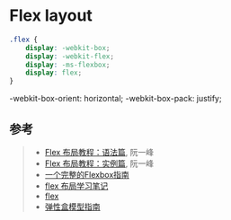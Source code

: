 # Flex layout

```css
.flex {
    display: -webkit-box;
    display: -webkit-flex;
    display: -ms-flexbox;
    display: flex;
}
```
-webkit-box-orient: horizontal;
-webkit-box-pack: justify;


## 参考
> - [Flex 布局教程：语法篇](http://www.ruanyifeng.com/blog/2015/07/flex-grammar.html), 阮一峰
> - [Flex 布局教程：实例篇](http://www.ruanyifeng.com/blog/2015/07/flex-examples.html), 阮一峰
> - [一个完整的Flexbox指南](http://www.w3cplus.com/css3/a-guide-to-flexbox.html)
> - [flex 布局学习笔记](https://github.com/banricho/webLog/issues/10)
> - [flex](https://developer.mozilla.org/en-US/docs/Web/CSS/flex)
> - [弹性盒模型指南](http://bubkoo.com/2015/04/17/a-visual-guide-to-css3-flexbox-properties/)
